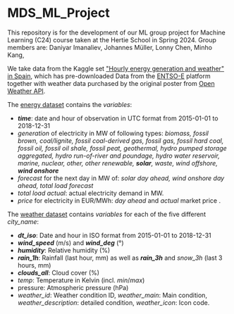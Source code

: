 # MDS_ML_Project

This repository is for the development of our ML group project for Machine Learning (C24) course taken at the Hertie School in Spring 2024. Group members are: Daniyar Imanaliev, Johannes Müller, Lonny Chen, Minho Kang,

We take data from the Kaggle set ["Hourly energy generation and weather" in Spain](https://www.kaggle.com/datasets/nicholasjhana/energy-consumption-generation-prices-and-weather), which has pre-downloaded Data from the [ENTSO-E](https://uat-transparency.entsoe.eu/dashboard/show) platform together with weather data purchased by the original poster from [Open Weather API](#0).

The [energy dataset](https://github.com/MDS-Mountain-Club/MDS_ML_Project/blob/main/Data/energy_dataset.csv) contains the *variables*:

-   ***time***: date and hour of observation in UTC format from 2015-01-01 to 2018-12-31
-   *generation* of electricity in MW of following types: *biomass, fossil brown, coal/lignite, fossil coal-derived gas, fossil gas, fossil hard coal, fossil oil, fossil oil shale, fossil peat, geothermal, hydro pumped storage aggregated, hydro run-of-river and poundage, hydro water reservoir, marine, nuclear, other, other renewable, **solar**, waste, wind offshore, **wind onshore***
-   *forecast* for the next day in MW of: *solar day ahead, wind onshore day ahead, total load forecast*
-   *total load actual*: actual electricity demand in MW.
-   *price* for electricity in EUR/MWh: *day ahead* and *actual* market price .

The [weather dataset](https://github.com/MDS-Mountain-Club/MDS_ML_Project/blob/main/Data/weather_features.csv) contains *variables* for each of the five different *city_name*:

-   ***dt_iso***: Date and hour in ISO format from 2015-01-01 to 2018-12-31
-   ***wind_speed*** (m/s) and ***wind_deg*** (°)
-   ***humidity***: Relative humidity (%)
-   ***rain_1h***: Rainfall (last hour, mm) as well as ***rain_3h*** and *snow_3h* (last 3 hours, mm)
-   ***clouds_all***: Cloud cover (%)
-   *temp*: Temperature in Kelvin (incl. *min*/*max*)
-   pressure: Atmospheric pressure (hPa)
-   *weather_id*: Weather condition ID, *weather_main*: Main condition, *weather_description*: detailed condition, *weather_icon*: Icon code.
